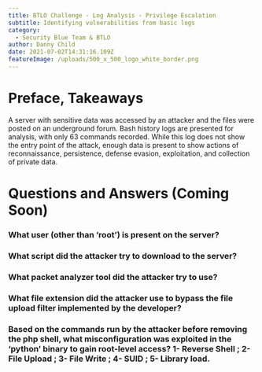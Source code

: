 ```yaml
---
title: BTLO Challenge - Log Analysis - Privilege Escalation
subtitle: Identifying vulnerabilities from basic logs
category:
  - Security Blue Team & BTLO
author: Danny Child
date: 2021-07-02T14:31:16.109Z
featureImage: /uploads/500_x_500_logo_white_border.png
---
```

# **Preface, Takeaways**

A server with sensitive data was accessed by an attacker and the files were posted on an underground forum. Bash history logs are presented for analysis, with only 63 commands recorded.
While this log does not show the entry point of the attack, enough data is present to show actions of reconnaissance, persistence, defense evasion, exploitation, and collection of private data.

# **Questions and Answers (Coming Soon)**

### **What user (other than ‘root’) is present on the server?**

### **What script did the attacker try to download to the server?**

### **What packet analyzer tool did the attacker try to use?**

### **What file extension did the attacker use to bypass the file upload filter implemented by the developer?**

### **Based on the commands run by the attacker before removing the php shell, what misconfiguration was exploited in the ‘python’ binary to gain root-level access? 1- Reverse Shell ; 2- File Upload ; 3- File Write ; 4- SUID ; 5- Library load.**